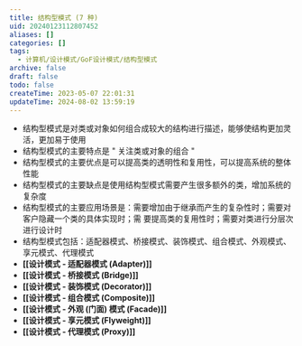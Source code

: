 ```yaml
---
title: 结构型模式 (7 种)
uid: 20240123112807452
aliases: []
categories: []
tags:
  - 计算机/设计模式/GoF设计模式/结构型模式
archive: false
draft: false
todo: false
createTime: 2023-05-07 22:01:31
updateTime: 2024-08-02 13:59:19
---
```


- 结构型模式是对类或对象如何组合成较大的结构进行描述，能够使结构更加灵活，更加易于使用
- 结构型模式的主要特点是 " 关注类或对象的组合 "
- 结构型模式的主要优点是可以提高类的透明性和复用性，可以提高系统的整体性能
- 结构型模式的主要缺点是使用结构型模式需要产生很多额外的类，增加系统的复杂度
- 结构型模式的主要应用场景是：需要增加由于继承而产生的复杂性时；需要对客户隐藏一个类的具体实现时；需
  要提高类的复用性时；需要对类进行分层次进行设计时
- 结构型模式包括：适配器模式、桥接模式、装饰模式、组合模式、外观模式、享元模式、代理模式
- **[[设计模式 - 适配器模式 (Adapter)]]**
- **[[设计模式 - 桥接模式 (Bridge)]]**
- **[[设计模式 - 装饰模式 (Decorator)]]**
- **[[设计模式 - 组合模式 (Composite)]]**
- **[[设计模式 - 外观 (门面) 模式 (Facade)]]**
- **[[设计模式 - 享元模式 (Flyweight)]]**
- **[[设计模式 - 代理模式 (Proxy)]]**
